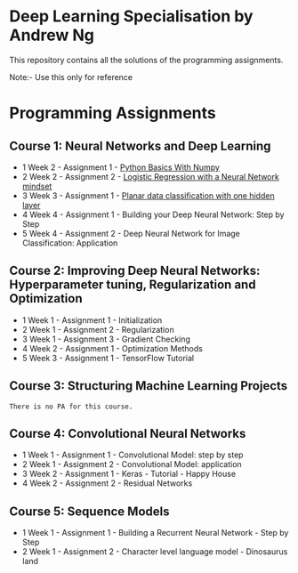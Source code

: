 # Deep Learning Specialisation by Andrew Ng

This repository contains all the solutions of the programming assignments.

Note:- Use this only for reference

# Programming Assignments
  ## Course 1: Neural Networks and Deep Learning

   - 1 Week 2 - Assignment 1 - [Python Basics With Numpy](https://github.com/udaykiranreddykondreddy/deep_learning_coursera_assignments/blob/master/Neural_Networks_and_Deep_Learning/week2/Python%2BBasics%2BWith%2BNumpy%2Bv3.ipynb)
   - 2 Week 2 - Assignment 2 - [Logistic Regression with a Neural Network mindset](https://github.com/udaykiranreddykondreddy/deep_learning_coursera_assignments/blob/master/Neural_Networks_and_Deep_Learning/week2/Logistic%2BRegression%2Bwith%2Ba%2BNeural%2BNetwork%2Bmindset%2Bv5.ipynb)
   - 3 Week 3 - Assignment 1 - [Planar data classification with one hidden layer](https://github.com/udaykiranreddykondreddy/deep_learning_coursera_assignments/blob/master/Neural_Networks_and_Deep_Learning/week3/Planar%2Bdata%2Bclassification%2Bwith%2Bone%2Bhidden%2Blayer%2Bv5.ipynb)
   - 4 Week 4 - Assignment 1 - Building your Deep Neural Network: Step by Step
   - 5 Week 4 - Assignment 2 - Deep Neural Network for Image Classification: Application
   
  ## Course 2: Improving Deep Neural Networks: Hyperparameter tuning, Regularization and Optimization

   - 1 Week 1 - Assignment 1 - Initialization
   - 2 Week 1 - Assignment 2 - Regularization
   - 3 Week 1 - Assignment 3 - Gradient Checking
   - 4 Week 2 - Assignment 1 - Optimization Methods
   - 5 Week 3 - Assignment 1 - TensorFlow Tutorial
  ## Course 3: Structuring Machine Learning Projects

    There is no PA for this course.
  ## Course 4: Convolutional Neural Networks

   - 1 Week 1 - Assignment 1 - Convolutional Model: step by step
   - 2 Week 1 - Assignment 2 - Convolutional Model: application
   - 3 Week 2 - Assignment 1 - Keras - Tutorial - Happy House
   - 4 Week 2 - Assignment 2 - Residual Networks
  ## Course 5: Sequence Models

   - 1 Week 1 - Assignment 1 - Building a Recurrent Neural Network - Step by Step
   - 2 Week 1 - Assignment 2 - Character level language model - Dinosaurus land
